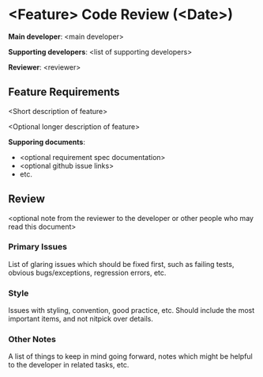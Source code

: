# \<Feature> Code Review (\<Date>)

**Main developer**: \<main developer>

**Supporting developers**: \<list of supporting developers>

**Reviewer**: \<reviewer>

## Feature Requirements

\<Short description of feature>

\<Optional longer description of feature>

**Supporing documents**:

-   \<optional requirement spec documentation>
-   \<optional github issue links>
-   etc.

## Review

\<optional note from the reviewer to the developer or other people who may read this document>

### Primary Issues

List of glaring issues which should be fixed first, such as failing tests, obvious bugs/exceptions, regression errors, etc.

### Style

Issues with styling, convention, good practice, etc. Should include the most important items, and not nitpick over details.

### Other Notes

A list of things to keep in mind going forward, notes which might be helpful to the developer
in related tasks, etc.
